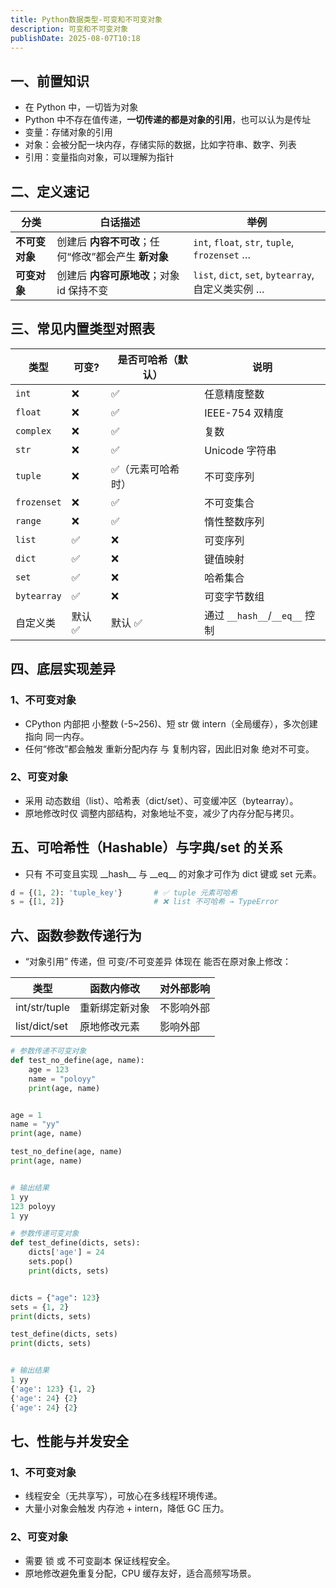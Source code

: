 ```yaml
---
title: Python数据类型-可变和不可变对象
description: 可变和不可变对象
publishDate: 2025-08-07T10:18
---
```

## 一、**前置知识**

* 在 Python 中，一切皆为对象
* Python 中不存在值传递，**一切传递的都是对象的引用**，也可以认为是传址
* 变量：存储对象的引用
* 对象：会被分配一块内存，存储实际的数据，比如字符串、数字、列表
* 引用：变量指向对象，可以理解为指针

## 二、定义速记

| 分类        | 白话描述                             | 举例                                            |
| --------- | -------------------------------- | --------------------------------------------- |
| **不可变对象** | 创建后 **内容不可改**；任何“修改”都会产生 **新对象** | `int`, `float`, `str`, `tuple`, `frozenset` … |
| **可变对象**  | 创建后 **内容可原地改**；对象 id 保持不变        | `list`, `dict`, `set`, `bytearray`, 自定义类实例 …  |

## 三、常见内置类型对照表

| 类型          | 可变?  | 是否可哈希（默认） | 说明                        |
| ----------- | ---- | --------- | ------------------------- |
| `int`       | ❌    | ✅         | 任意精度整数                    |
| `float`     | ❌    | ✅         | IEEE-754 双精度              |
| `complex`   | ❌    | ✅         | 复数                        |
| `str`       | ❌    | ✅         | Unicode 字符串               |
| `tuple`     | ❌    | ✅（元素可哈希时） | 不可变序列                     |
| `frozenset` | ❌    | ✅         | 不可变集合                     |
| `range`     | ❌    | ✅         | 惰性整数序列                    |
| `list`      | ✅    | ❌         | 可变序列                      |
| `dict`      | ✅    | ❌         | 键值映射                      |
| `set`       | ✅    | ❌         | 哈希集合                      |
| `bytearray` | ✅    | ❌         | 可变字节数组                    |
| 自定义类        | 默认 ✅ | 默认 ✅      | 通过 `__hash__`/`__eq__` 控制 |

## 四、底层实现差异

### 1、**不可变对象**

* CPython 内部把 小整数 (-5~256)、短 str 做 intern（全局缓存），多次创建指向 同一内存。
* 任何“修改”都会触发 重新分配内存 与 复制内容，因此旧对象 绝对不可变。

### 2、**可变对象**

* 采用 动态数组（list）、哈希表（dict/set）、可变缓冲区（bytearray）。
* 原地修改时仅 调整内部结构，对象地址不变，减少了内存分配与拷贝。

## 五、可哈希性（Hashable）与字典/set 的关系

* 只有 不可变且实现 \_\_hash\_\_ 与 \_\_eq\_\_ 的对象才可作为 dict 键或 set 元素。

```python
d = {(1, 2): 'tuple_key'}       # ✅ tuple 元素可哈希
s = {[1, 2]}                    # ❌ list 不可哈希 → TypeError
```

## 六、函数参数传递行为

* “对象引用” 传递，但 可变/不可变差异 体现在 能否在原对象上修改：

| 类型            | 函数内修改   | 对外部影响 |
| ------------- | ------- | ----- |
| int/str/tuple | 重新绑定新对象 | 不影响外部 |
| list/dict/set | 原地修改元素  | 影响外部  |

```python
# 参数传递不可变对象
def test_no_define(age, name):
    age = 123
    name = "poloyy"
    print(age, name)


age = 1
name = "yy"
print(age, name)

test_no_define(age, name)
print(age, name)


# 输出结果
1 yy
123 poloyy
1 yy
```

```python
# 参数传递可变对象
def test_define(dicts, sets):
    dicts['age'] = 24
    sets.pop()
    print(dicts, sets)


dicts = {"age": 123}
sets = {1, 2}
print(dicts, sets)

test_define(dicts, sets)
print(dicts, sets)


# 输出结果
1 yy
{'age': 123} {1, 2}
{'age': 24} {2}
{'age': 24} {2}
```

## 七、性能与并发安全

### 1、**不可变对象**

* 线程安全（无共享写），可放心在多线程环境传递。
* 大量小对象会触发 内存池 + intern，降低 GC 压力。

### 2、**可变对象**

* 需要 锁 或 不可变副本 保证线程安全。
* 原地修改避免重复分配，CPU 缓存友好，适合高频写场景。
